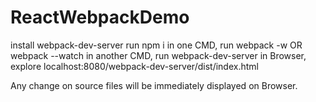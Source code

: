 # ReactWebpackDemo
install webpack-dev-server
run npm i
in one CMD, run webpack -w OR webpack --watch
in another CMD, run webpack-dev-server
in Browser, explore localhost:8080/webpack-dev-server/dist/index.html

Any change on source files will be immediately displayed on Browser.
